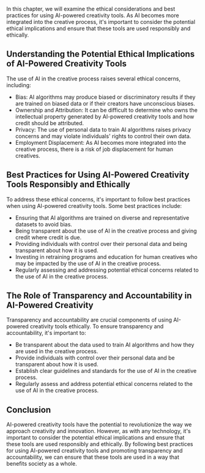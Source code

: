 
In this chapter, we will examine the ethical considerations and best practices for using AI-powered creativity tools. As AI becomes more integrated into the creative process, it's important to consider the potential ethical implications and ensure that these tools are used responsibly and ethically.

Understanding the Potential Ethical Implications of AI-Powered Creativity Tools
-------------------------------------------------------------------------------

The use of AI in the creative process raises several ethical concerns, including:

* Bias: AI algorithms may produce biased or discriminatory results if they are trained on biased data or if their creators have unconscious biases.
* Ownership and Attribution: It can be difficult to determine who owns the intellectual property generated by AI-powered creativity tools and how credit should be attributed.
* Privacy: The use of personal data to train AI algorithms raises privacy concerns and may violate individuals' rights to control their own data.
* Employment Displacement: As AI becomes more integrated into the creative process, there is a risk of job displacement for human creatives.

Best Practices for Using AI-Powered Creativity Tools Responsibly and Ethically
------------------------------------------------------------------------------

To address these ethical concerns, it's important to follow best practices when using AI-powered creativity tools. Some best practices include:

* Ensuring that AI algorithms are trained on diverse and representative datasets to avoid bias.
* Being transparent about the use of AI in the creative process and giving credit where credit is due.
* Providing individuals with control over their personal data and being transparent about how it is used.
* Investing in retraining programs and education for human creatives who may be impacted by the use of AI in the creative process.
* Regularly assessing and addressing potential ethical concerns related to the use of AI in the creative process.

The Role of Transparency and Accountability in AI-Powered Creativity
--------------------------------------------------------------------

Transparency and accountability are crucial components of using AI-powered creativity tools ethically. To ensure transparency and accountability, it's important to:

* Be transparent about the data used to train AI algorithms and how they are used in the creative process.
* Provide individuals with control over their personal data and be transparent about how it is used.
* Establish clear guidelines and standards for the use of AI in the creative process.
* Regularly assess and address potential ethical concerns related to the use of AI in the creative process.

Conclusion
----------

AI-powered creativity tools have the potential to revolutionize the way we approach creativity and innovation. However, as with any technology, it's important to consider the potential ethical implications and ensure that these tools are used responsibly and ethically. By following best practices for using AI-powered creativity tools and promoting transparency and accountability, we can ensure that these tools are used in a way that benefits society as a whole.
